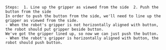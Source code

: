 
    Steps:  1. Line up the gripper as viewed from the side  2. Push the button from the side
    In order to push the button from the side, we'll need to line up the gripper as viewed from the side.
    - When the robot's gripper is not horizontally aligned with button, the robot should put gripper beside button.
    We've got the gripper lined up, so now we can just push the button.
    - When the robot's gripper is horizontally aligned with button, the robot should push button.